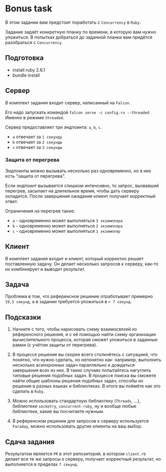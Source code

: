 # Bonus task
В этом задании вам предстоит поработать с `Concurrency` в `Ruby`.

Задание задаёт конкретную планку по времени, в которую вам нужно уложиться.
В попытках добраться до заданной планки вам придётся разобраться c `Concurrency`.

## Подготовка

- install ruby 2.6.1
- bundle install

## Сервер
В комплект задания входит сервер, написанный на `Falcon`.

Его надо запускать командой `falcon serve -c config.ru --threaded`
Именно в режиме `threaded`.

Сервер предоставляет три эндпоинта: `a`, `b`, `c`.

- `a` отвечает за `1 секунду`
- `b` отвечает за `2 секунды`
- `c` отвечает за `3 секунды`

### Защита от перегрева
Эндпоинты можно вызывать несколько раз одновременно, но в них есть "защита от перегрева".

Если эндпоинт вызывается слишком интенсивно, то запрос, вызвавший перегрев, засыпает на длительное время, чтобы дать серверу охладится. После завершения ожидания клиент получает корректный ответ.

Ограничения на перегрев такие:

- `a` - одновременно может выполняться `3 экземпляра`
- `b` - одновременно может выполняться `2 экземпляра`
- `c` - одновременно может выполняться `1 экземпляр`

## Клиент
В комплект задания входит и клиент, который корректно решает поставленную задачу.
Он делает несколько запросов к серверу, как-то их комбинирует и выводит результат.

## Задача
Проблема в том, что референсное решение отработывает примерно `19,5 секунд`, а в задании требуется уложиться в `< 7 секунд`.

## Подсказки
1. Начните с того, чтобы нарисовать схему взаимосвязей из референсного решения, и с её помощью найти схему организации вычислительного процесса, которая сможет уложиться в заданные рамки (с учётом защиты от перегрева).

2. В процессе решения вы скорее всего столкнётесь с ситуацией, что понятно, что нужно сделать, но непонятно как: например, выполнить несколько асинхронных задач параллельно и дождаться завершения всех из них. В таких случаях попытайтесь нагуглить типовые решения подобных задач. В процессе поиска вы сможете найти общие шаблоны решения подобных задач, способы их решения в разных языках и библиотеках. В итоге вы поймёте как это сделать в `Ruby`.

3. Можно использовать стандартную библиотеку (`Threads`, ...), библиотеки `socketry`, `concurrent-ruby`, ну и вообще любые библиотеки, какие вы посчитаете нужным.

4. В референсном решении для запросов к серверу используется `Faraday`, можно использовать другие клиенты на ваш выбор.

## Сдача задания
Результатом является `PR` в этот репозиторий, в котором `client.rb` делает все те же запросы к серверу, получает корректный результат, но выполняется в пределах `7 секунд`.
